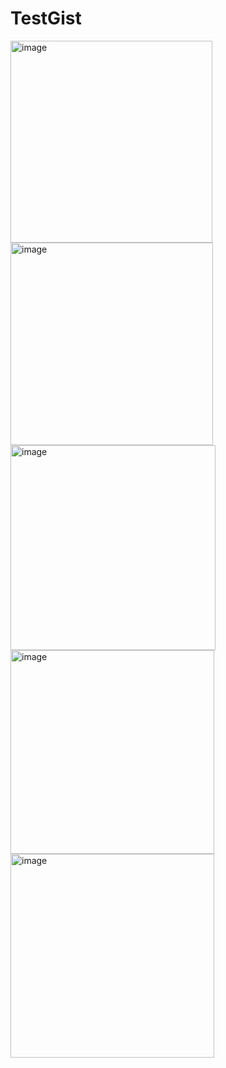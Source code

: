 # TestGist

<img width="323" alt="image" src="https://user-images.githubusercontent.com/101988559/220590969-46ed8d7d-7a75-4073-b395-a992b79691af.png"> <img width="324" alt="image" src="https://user-images.githubusercontent.com/101988559/220592969-e0f839f8-2d6d-42d6-a135-2cdfb8b9a549.png"> <img width="328" alt="image" src="https://user-images.githubusercontent.com/101988559/220592020-3c717c58-530d-49f6-9171-b9addffee508.png"> <img width="326" alt="image" src="https://user-images.githubusercontent.com/101988559/220593484-a6ff1ce4-a8b9-4a8a-b566-eeb7c4c1f3fc.png"> <img width="326" alt="image" src="https://user-images.githubusercontent.com/101988559/220592335-71f7e7bb-e0f8-4be5-b847-47560412d64f.png">
